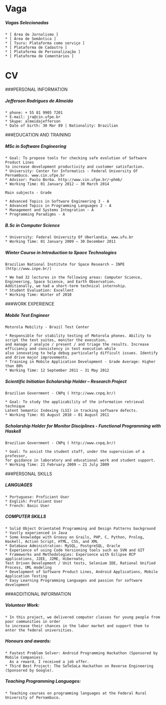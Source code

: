 Vaga
====

##### Vagas Selecionadas

	* [ Área de Jornalismo ]
	* [ Área de Semântica ]
	* [ Tsuru: Plataforma como serviço ]	
	* [ Plataforma de Cadastro ]
	* [ Plataforma de Personalização ]
	* [ Plataforma de Comentários ]

CV
==

###PERSONAL INFORMATION

##### Jefferson Rodrigues de Almeida

	* phone: + 55 81 9905 7201
	* E-mail: jra@cin.ufpe.br
	* Skype: almeidajefferson
	* Date of birth: 30 Mar 89 | Nationality: Brazilian

###EDUCATION AND TRAINING

##### MSc in Software Engineering
 
	* Goal: To propose tools for checking safe evolution of Software Product Lines
	to increase development productivity and customer satisfaction.
	* University: Center for Informatics - Federal University Of Pernambuco. www.cin.ufpe.br
	* Advisor: Paulo Borba. http://www.cin.ufpe.br/~phmb/
	* Working Time: 01 January 2012 – 30 March 2014
	
	Main subjects - Grade

	* Advanced Topics in Software Engineering 3 - A
	* Advanced Topics in Programming Languages 2 - A
	* Management and Systems Integration - A
	* Programming Paradigms - A

##### B.Sc in Computer Science
	* University: Federal University Of Uberlandia. www.ufu.br
	* Working Time: 01 January 2009 – 30 December 2011

##### Winter Course in Introduction to Space Technologies
	
	Brazilian National Institute for Space Research – INPE (http://www.inpe.br/)

	* We had 32 lectures in the following areas: Computer Science, Engineering, Space Science, and Earth Observation. 
	Additionally, we had a short-term technical internship.
	* Student Evaluation: Excellent
	* Working Time: Winter of 2010 

###WORK EXPERIENCE

##### Mobile Test Engineer
	
	Motorola Mobility - Brazil Test Center

	* Responsible for stability testing of Motorola phones. Ability to script the test suites, monitor the execution,
	and manage / analyze / present / and triage the results. Increase efficiency and consistency in test execution while
	also innovating to help debug particularly difficult issues. Identify and drive major improvements.
	* Training in Mobile Application Development - Grade Average: Higher than 80%
	* Working Time: 12 September 2011 – 31 May 2012 

##### Scientific Initiation Scholarship Holder – Research Project

	Brazilian Government - CNPq ( http://www.cnpq.br/)

	* Goal: To study the applicability of the information retrieval technique 
	Latent Semantic Indexing (LSI) in tracking software defects.
	* Working Time: 01 August 2010 – 01 August 2011 

##### Scholarship Holder for Monitor Disciplines - Functional Programming with Haskell
	
	Brazilian Government - CNPq ( http://www.cnpq.br/)

	* Goal: To assist the student staff, under the supervision of a professor,
	for guidance in laboratory and educational work and student support.
	* Working Time: 21 February 2009 – 21 July 2009 

###PERSONAL SKILLS
	
##### LANGUAGES

	* Portuguese: Proficient User
	* English: Proficient User
	* French: Basic User

##### COMPUTER SKILLS

	* Solid Object Orientated Programming and Design Patterns background
	* Vastly experienced in Java
	* Some knowledge with Groovy on Grails, PHP, C, Python, Prolog, Haskell, Action Script, HTML, CSS, and XML
	* Database Administration: MySQL, PostgreSQL, Oracle
	* Experience of using Code Versioning tools such as SVN and GIT
	* Frameworks and Methodologies: Experience with Eclipse RCP applications, J2EE, J2ME, Hibernate,
	Test Driven Development / Unit tests, Selenium IDE, Rational Unified Process, UML modeling
	* Development of Software Product Lines, Android Applications, Mobile Application Testing
	* Easy Learning Programming Languages and passion for software development

###ADDITIONAL INFORMATION

##### Volunteer Work:
      
	* In this project, we delivered computer classes for young people from poor communities in order
	to increase their chances in the labor market and support them to enter the federal universities.
	  
##### Honours and awards:

	* Fastest Problem Solver: Android Programming Hackathon (Sponsored by Mobile Companies).
      As a reward, I received a job offer.
    * Third Best Project: The SoTeSoLa Hackathon on Reverse Engineering (Sponsored by Google).
	
##### Teaching Programming Languages:
		
	* Teaching courses on programming languages at the Federal Rural University of Pernambuco.